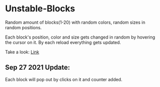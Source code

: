 # Unstable-Blocks
Random amount of blocks(1-20) with random colors, random sizes in random positions.

Each block's position, color and size gets changed in random by hovering the cursor on it.
By each reload everything gets updated.

Take a look: 
[Link](https://unstable-blocks.netlify.app)

## Sep 27 2021 Update:<br>
Each block will pop out by clicks on it and counter added.

